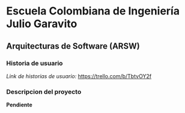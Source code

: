 # Escuela Colombiana de Ingeniería Julio Garavito

## Arquitecturas de Software (ARSW)

### Historia de usuario
*Link de historias de usuario:* https://trello.com/b/TbtvOY2f

### Descripcion del proyecto
**Pendiente**

